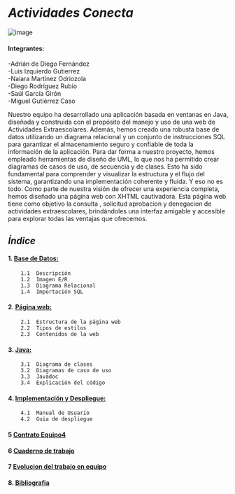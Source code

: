 # ***Actividades Conecta***  


[](https://tasks.office.com/educantabria.es/es-es/home/planner/#/plantaskboard?groupid=3fbb2604-a253-49a6-9c33-c0a1afe976e4&planid=0ww7mkzmjkot0iieuxxuqpyah7gg)

![image](https://github.com/LuisIzquierdoGutierrez/Reto/assets/119076009/229c41aa-5e7e-4ad4-94b0-a1f7a4f72049)

#### Integrantes:
-Adrián de Diego Fernández      
-Luis Izquierdo Gutierrez     
-Naiara Martínez Odriozola   
-Diego Rodríguez Rubio     
-Saúl García Girón    
-Miguel Gutiérrez Caso 



Nuestro equipo ha desarrollado una aplicación basada en ventanas en Java, diseñada y construida con el propósito del manejo y uso de una web de Actividades Extraescolares. Además, hemos creado una robusta base de datos utilizando un diagrama relacional y un conjunto de instrucciones SQL para garantizar el almacenamiento seguro y confiable de toda la información de la aplicación. Para dar forma a nuestro proyecto, hemos empleado herramientas de diseño de UML, lo que nos ha permitido crear diagramas de casos de uso, de secuencia y de clases. Esto ha sido fundamental para comprender y visualizar la estructura y el flujo del sistema, garantizando una implementación coherente y fluida. Y eso no es todo. Como parte de nuestra visión de ofrecer una experiencia completa, hemos diseñado una página web con XHTML cautivadora. Esta página web tiene como objetivo la consulta , solicitud aprobacion y denegacion de actividades extraescolares, brindándoles una interfaz amigable y accesible para explorar todas las ventajas que ofrecemos.


## ***Índice***
#### 1. [Base de Datos:](recursos/base_de_datos.md)
```
    1.1  Descripción
    1.2  Imagen E/R          
    1.3  Diagrama Relacional      
    1.4  Importación SQL
``` 
#### 2. [Página web:](recursos/página_web.md) 
``` 
    2.1  Estructura de la página web   
    2.2  Tipos de estilos  
    2.3  Contenidos de la web
``` 
#### 3. [Java:](recursos/java.md)  
``` 
    3.1  Diagrama de clases  
    3.2  Diagramas de caso de uso
    3.3  Javadoc
    3.4  Explicación del código
``` 
#### 4. [Implementación y Despliegue:](recursos/implementación_y_despliegue.md)  
```
    4.1  Manual de Usuario
    4.2  Guia de despliegue

```

#### 5 [Contrato Equipo4](https://github.com/LuisIzquierdoGutierrez/Reto/blob/master/Recursos/ContratoEquipo4.pdf)
#### 6 [Cuaderno de trabajo](https://github.com/LuisIzquierdoGutierrez/Reto/blob/master/Recursos/Diario16DAM1_Equipo4.pdf)
#### 7 [Evolucion del trabajo en equipo](https://www.canva.com/design/DAFzzurZga8/TXvq3FxYSsbExyYvvlDU-A/edit?utm_content=DAFzzurZga8&utm_campaign=designshare&utm_medium=link2&utm_source=sharebutton)
#### 8. [Bibliografia](recursos/bibliografía.md)





